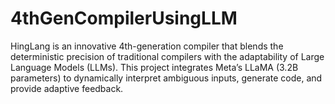 # 4thGenCompilerUsingLLM
HingLang is an innovative 4th-generation compiler that blends the deterministic precision of traditional compilers with the adaptability of Large Language Models (LLMs). This project integrates Meta’s LLaMA (3.2B parameters) to dynamically interpret ambiguous inputs, generate code, and provide adaptive feedback.
